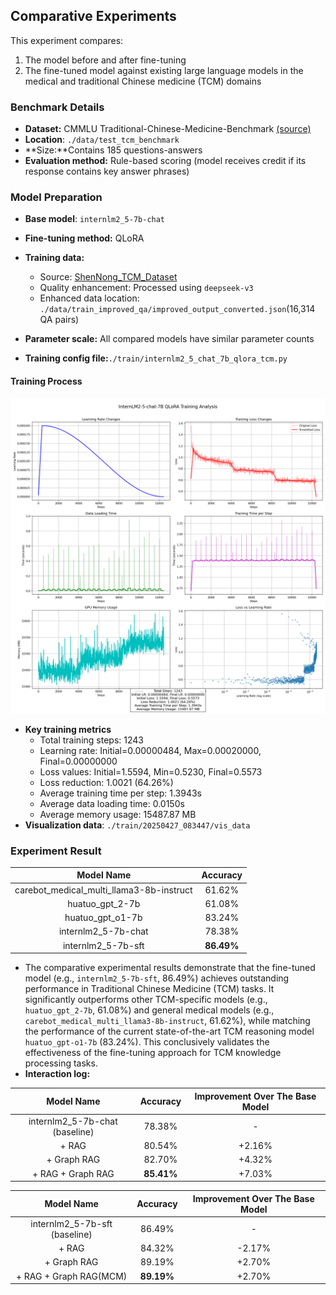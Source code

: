 

## **Comparative Experiments**

This experiment compares:

1. The model before and after fine-tuning
2. The fine-tuned model against existing large language models in the medical and traditional Chinese medicine (TCM) domains

###  Benchmark Details

- **Dataset:** CMMLU Traditional-Chinese-Medicine-Benchmark [(source)](https://huggingface.co/datasets/shuyuej/CMMLU-Traditional-Chinese-Medicine-Benchmark)
- **Location**: `./data/test_tcm_benchmark`
- **Size:**Contains 185 questions-answers
- **Evaluation method:** Rule-based scoring (model receives credit if its response contains key answer phrases)

###  Model Preparation

- **Base model**: `internlm2_5-7b-chat`

- **Fine-tuning method:** QLoRA

- **Training data:**
  - Source: [ShenNong_TCM_Dataset](https://huggingface.co/datasets/michaelwzhu/ShenNong_TCM_Dataset) 
  - Quality enhancement: Processed using `deepseek-v3`
  - Enhanced data location: `./data/train_improved_qa/improved_output_converted.json`(16,314 QA pairs)
  
- **Parameter scale:** All compared models have similar parameter counts

- **Training config file:**`./train/internlm2_5_chat_7b_qlora_tcm.py`


#### Training Process

![Train Process](./train/training_analysis.png)

- **Key training metrics**
  - Total training steps: 1243
  - Learning rate: Initial=0.00000484, Max=0.00020000, Final=0.00000000
  - Loss values: Initial=1.5594, Min=0.5230, Final=0.5573
  - Loss reduction: 1.0021 (64.26%)
  - Average training time per step: 1.3943s
  - Average data loading time: 0.0150s
  - Average memory usage: 15487.87 MB
- **Visualization data**: `./train/20250427_083447/vis_data`


### Experiment Result

|                Model Name                |  Accuracy  |
| :--------------------------------------: | :--------: |
| carebot_medical_multi_llama3-8b-instruct |   61.62%   |
|             huatuo_gpt_2-7b              |   61.08%   |
|             huatuo_gpt_o1-7b             |   83.24%   |
|           internlm2_5-7b-chat            |   78.38%   |
|            internlm2_5-7b-sft            | **86.49%** |

- The comparative experimental results demonstrate that the fine-tuned model (e.g., `internlm2_5-7b-sft`, 86.49%) achieves outstanding performance in Traditional Chinese Medicine (TCM) tasks. It significantly outperforms other TCM-specific models (e.g., `huatuo_gpt_2-7b`, 61.08%) and general medical models (e.g., `carebot_medical_multi_llama3-8b-instruct`, 61.62%), while matching the performance of the current state-of-the-art TCM reasoning model `huatuo_gpt-o1-7b` (83.24%). This conclusively validates the effectiveness of the fine-tuning approach for TCM knowledge processing tasks.
- **Interaction log:**

|           Model Name           |  Accuracy  | Improvement Over The Base Model |
| :----------------------------: | :--------: | :-----------------------------: |
| internlm2_5-7b-chat (baseline) |   78.38%   |                -                |
|             + RAG              |   80.54%   |             +2.16%              |
|          + Graph RAG           |   82.70%   |             +4.32%              |
|       + RAG + Graph RAG        | **85.41%** |             +7.03%              |

|          Model Name           |  Accuracy  | Improvement Over The Base Model |
| :---------------------------: | :--------: | :-----------------------------: |
| internlm2_5-7b-sft (baseline) |   86.49%   |                -                |
|             + RAG             |   84.32%   |             -2.17%              |
|          + Graph RAG          |   89.19%   |             +2.70%              |
|    + RAG + Graph RAG(MCM)     | **89.19%** |             +2.70%              |